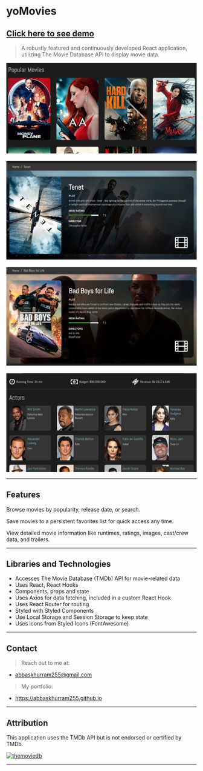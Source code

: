 # yoMovies

## **<a href="https://abbaskhurram255.github.io/movie-app/" target="_blank">Click here to see demo</a>**

> A robustly featured and continuously developed React application, utilizing The Movie Database API to display movie data.

![](yomovies.png)
<br><br>
![](yomovies-2.png)
<br><br>
![](yomovies-3.png)
<br><br>
![](yomovies-4.png)


---

## Features

Browse movies by popularity, release date, or search. 

Save movies to a persistent favorites list for quick access any time.

View detailed movie information like runtimes, ratings, images, cast/crew data, and trailers.

---

## Libraries and Technologies

- Accesses The Movie Database (TMDb) API for movie-related data
- Uses React, React Hooks
- Components, props and state
- Uses Axios for data fetching, included in a custom React Hook
- Uses React Router for routing
- Styled with Styled Components
- Use Local Storage and Session Storage to keep state
- Uses icons from Styled Icons (FontAwesome)

---

## Contact

> Reach out to me at:

- abbaskhurram255@gmail.com

> My portfolio:

- <a href="https://abbaskhurram255.github.io/" target="_blank">https://abbaskhurram255.github.io</a>

---

## Attribution

This application uses the TMDb API but is not endorsed or certified by TMDb.

<a href="https://www.themoviedb.org/about"><img src="https://www.themoviedb.org/assets/2/v4/logos/408x161-powered-by-rectangle-green-bb4301c10ddc749b4e79463811a68afebeae66ef43d17bcfd8ff0e60ded7ce99.png" title="TMDb" height="50" width="100" alt="themoviedb"></a>

---
